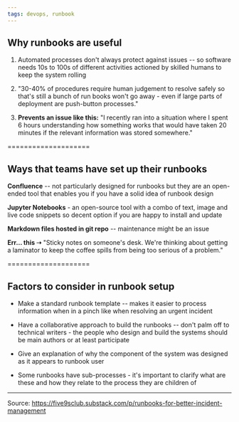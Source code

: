 ```yaml
---
tags: devops, runbook
---
```


## **Why runbooks are useful**

1.  Automated processes don't always protect against issues -- so software needs 10s to 100s of different activities actioned by skilled humans to keep the system rolling
    
2.  "30-40% of procedures require human judgement to resolve safely so that's still a bunch of run books won't go away - even if large parts of deployment are push-button processes."
    
3.  **Prevents an issue like this:** "I recently ran into a situation where I spent 6 hours understanding how something works that would have taken 20 minutes if the relevant information was stored somewhere."
    

====================

## **Ways that teams have set up their runbooks**

**Confluence** -- not particularly designed for runbooks but they are an open-ended tool that enables you if you have a solid idea of runbook design

**Jupyter Notebooks** - an open-source tool with a combo of text, image and live code snippets so decent option if you are happy to install and update

**Markdown files hosted in git repo** -- maintenance might be an issue

**Err… this ➝** "Sticky notes on someone's desk. We're thinking about getting a laminator to keep the coffee spills from being too serious of a problem."

====================

## **Factors to consider in runbook setup**

-   Make a standard runbook template -- makes it easier to process information when in a pinch like when resolving an urgent incident
    
-   Have a collaborative approach to build the runbooks -- don't palm off to technical writers - the people who design and build the systems should be main authors or at least participate
    
-   Give an explanation of why the component of the system was designed as it appears to runbook user
    
-   Some runbooks have sub-processes - it's important to clarify what are these and how they relate to the process they are children of

---
Source:
https://five9sclub.substack.com/p/runbooks-for-better-incident-management
